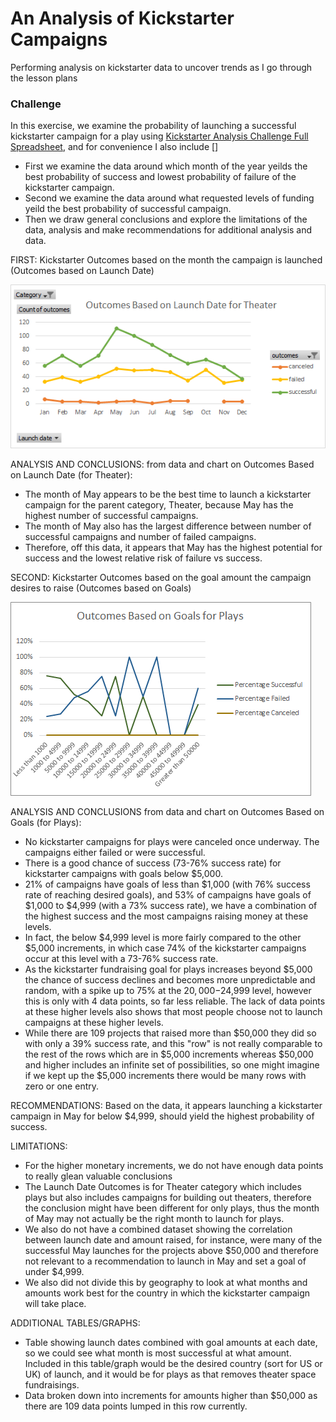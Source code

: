 # An Analysis of Kickstarter Campaigns
Performing analysis on kickstarter data to uncover trends as I go through the lesson plans
### Challenge

In this exercise, we examine the probability of launching a successful kickstarter campaign for a play using 
[Kickstarter Analysis Challenge Full Spreadsheet](Kickstarter_Analysis_Challenge.xlsx), and for convenience I also include []


- First we examine the data around which month of the year yeilds the best probability of success and lowest probability of failure of the kickstarter campaign.
- Second we examine the data around what requested levels of funding yeild the best probability of successful campaign.
- Then we draw general conclusions and explore the limitations of the data, analysis and make recommendations for additional analysis and data.

FIRST: Kickstarter Outcomes based on the month the campaign is launched (Outcomes based on Launch Date) 


![](Outcomes_Based_on_Launch_Date.png)

ANALYSIS AND CONCLUSIONS: from data and chart on Outcomes Based on Launch Date (for Theater):
- The month of May appears to be the best time to launch a kickstarter campaign for the parent category, Theater, because May has the highest number of successful campaigns.
- The month of May also has the largest difference between number of successful campaigns and number of failed campaigns.  
- Therefore, off this data, it appears that May has the highest potential for success and the lowest relative risk of failure vs success.


SECOND: Kickstarter Outcomes based on the goal amount the campaign desires to raise (Outcomes based on Goals) 


![](Outcomes_Based_on_Goals.png)


ANALYSIS AND CONCLUSIONS from data and chart on Outcomes Based on Goals (for Plays):
- No kickstarter campaigns for plays were canceled once underway.  The campaigns either failed or were successful.
- There is a good chance of success (73-76% success rate) for kickstarter campaigns with goals below $5,000.
- 21% of campaigns have goals of less than $1,000 (with 76% success rate of reaching desired goals), and 53% of campaigns have goals of $1,000 to $4,999 (with a 73% success rate), we have a combination of the highest success and the most campaigns raising money at these levels.
- In fact, the below $4,999 level is more fairly compared to the other $5,000 increments, in which case 74% of the kickstarter campaigns occur at this level with a 73-76% success rate.
- As the kickstarter fundraising goal for plays increases beyond $5,000 the chance of success declines and becomes more unpredictable and random, with a spike up to 75% at the $20,000-$24,999 level, however this is only with 4 data points, so far less reliable.  The lack of data points at these higher levels also shows that most people choose not to launch campaigns at these higher levels.
- While there are 109 projects that raised more than $50,000 they did so with only a 39% success rate, and this "row" is not really comparable to the rest of the rows which are in $5,000 increments whereas $50,000 and higher includes an infinite set of possibilities, so one might imagine if we kept up the $5,000 increments there would be many rows with zero or one entry.

RECOMMENDATIONS: Based on the data, it appears launching a kickstarter campaign in May for below $4,999, should yield the highest probability of success.

LIMITATIONS: 
- For the higher monetary increments, we do not have enough data points to really glean valuable conclusions
- The Launch Date Outcomes is for Theater category which includes plays but also includes campaigns for building out theaters, therefore the conclusion might have been different for only plays, thus the month of May may not actually be the right month to launch for plays.
- We also do not have a combined dataset showing the correlation between launch date and amount raised, for instance, were many of the successful May launches for the projects above $50,000 and therefore not relevant to a recommendation to launch in May and set a goal of under $4,999.
- We also did not divide this by geography to look at what months and amounts work best for the country in which the kickstarter campaign will take place.

ADDITIONAL TABLES/GRAPHS:
- Table showing launch dates combined with goal amounts at each date, so we could see what month is most successful at what amount.  Included in this table/graph would be the desired country (sort for US or UK) of launch, and it would be for plays as that removes theater space fundraisings.
- Data broken down into increments for amounts higher than $50,000 as there are 109 data points lumped in this row currently.
